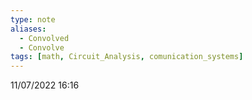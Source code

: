 ```yaml
---
type: note
aliases:
  - Convolved
  - Convolve
tags: [math, Circuit_Analysis, comunication_systems]
---
```

11/07/2022 16:16

  


